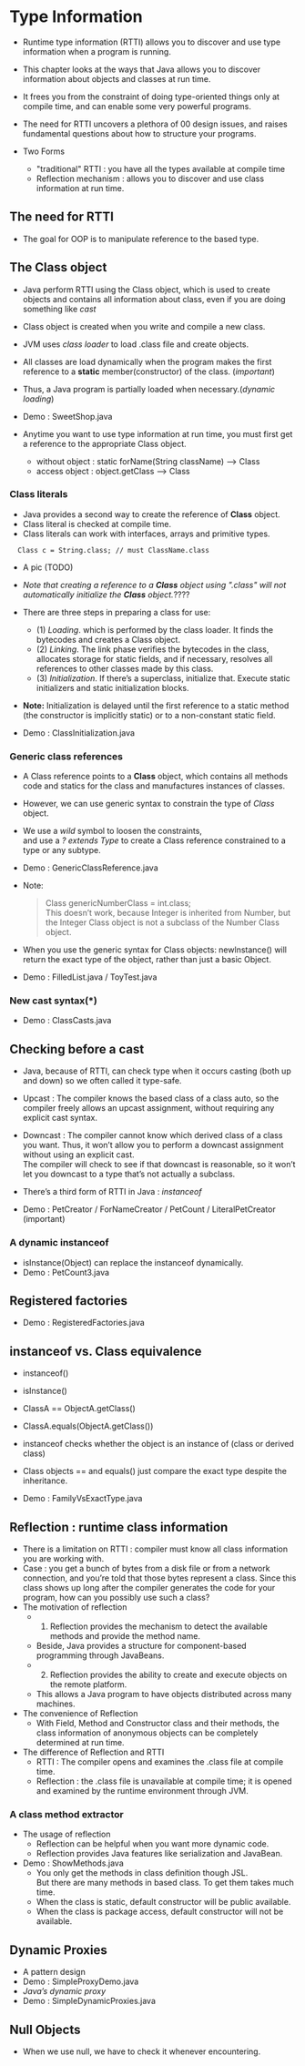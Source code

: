 # Type Information

- Runtime type information (RTTI) allows you to discover and 
    use type information when a program is running.

- This chapter looks at the ways that Java allows you to discover 
  information about objects and classes at run time.
- It frees you from the constraint of doing type-oriented things 
  only at compile time, and can enable some very powerful programs. 
- The need for RTTI uncovers a plethora of 00 design issues, 
  and raises fundamental questions about how to structure your programs. 
- Two Forms
    - "traditional" RTTI : you have all the types available at compile time
    - Reflection mechanism : allows you to discover and use class information at run time.

## The need for RTTI

- The goal for OOP is to manipulate reference to the based type.

## The Class object

- Java perform RTTI using the Class object, which is used to create objects
    and contains all information about class, even if you are doing something like _cast_
- Class object is created when you write and compile a new class.
- JVM uses _class loader_ to load .class file and create objects.
- All classes are load dynamically when the program makes the first reference 
    to a __static__ member(constructor) of the class. (_important_)
- Thus, a Java program is partially loaded when necessary.(_dynamic loading_)
- Demo : SweetShop.java

- Anytime you want to use type information at run time, 
  you must first get a reference to the appropriate Class object.
    - without object : static forName(String className) --> Class
    - access object : object.getClass --> Class

### Class literals

- Java provides a second way to create the reference of __Class__ object.
- Class literal is checked at compile time.
- Class literals can work with interfaces, arrays and primitive types.
```
  Class c = String.class; // must ClassName.class
```
- A pic (TODO)
- _Note that creating a reference to a __Class__ object using ".class" 
    will not automatically initialize the __Class__ object._????
- There are three steps in preparing a class for use:
    - (1) _Loading_. which is performed by the class loader. 
         It finds the bytecodes and creates a Class object.
    - (2) _Linking_. The link phase verifies the bytecodes in the class, 
        allocates storage for static fields, and if necessary, 
        resolves all references to other classes made by this class.
    - (3) _Initialization_. If there’s a superclass, initialize that. 
        Execute static initializers and static initialization blocks.
- __Note:__ Initialization is delayed until the first reference to a static method 
        (the constructor is implicitly static) or to a non-constant static field.

- Demo : ClassInitialization.java

### Generic class references

- A Class reference points to a __Class__ object, which contains all methods code 
  and statics for the class and manufactures instances of classes.
- However, we can use generic syntax to constrain the type of _Class_ object.
- We use a _wild_ symbol to loosen the constraints,  
  and use a _? extends Type_ to create a Class reference constrained to 
    a type or any subtype.

- Demo : GenericClassReference.java

- Note: 
    > Class<Number> genericNumberClass = int.class;  
    This doesn’t work, because Integer is inherited from Number,
    but the Integer Class object is not a subclass of the Number Class object.

- When you use the generic syntax for Class objects: newlnstance() 
  will return the exact type of the object, rather than just a basic Object.
- Demo : FilledList.java / ToyTest.java

### New cast syntax(*)

- Demo : ClassCasts.java

## Checking before a cast

- Java, because of RTTI, can check type when it occurs casting (both up and down) 
    so we often called it type-safe.
- Upcast : The compiler knows the based class of a class auto, 
   so the compiler freely allows an upcast assignment, without requiring any explicit cast syntax.
- Downcast : The compiler cannot know which derived class of a class you want.
   Thus, it won’t allow you to perform a downcast assignment without using an explicit cast.  
    The compiler will check to see if that downcast is reasonable, 
    so it won’t let you downcast to a type that’s not actually a subclass.

- There’s a third form of RTTI in Java : _instanceof_
- Demo : PetCreator / ForNameCreator / PetCount / LiteralPetCreator (important)

### A dynamic __instanceof__

- isInstance(Object) can replace the instanceof dynamically.
- Demo : PetCount3.java

## Registered factories

- Demo : RegisteredFactories.java

## instanceof vs. Class equivalence

- instanceof()
- isInstance()

- ClassA == ObjectA.getClass()
- ClassA.equals(ObjectA.getClass())

- instanceof checks whether the object is an instance of (class or derived class)
- Class objects == and equals() just compare the exact type despite the inheritance.

- Demo : FamilyVsExactType.java

## Reflection : runtime class information

- There is a limitation on RTTI : compiler must know all class information you are working with.
- Case : you get a bunch of bytes from a disk file or from a network connection, 
         and you’re told that those bytes represent a class. Since this class 
         shows up long after the compiler generates the code for your program, 
         how can you possibly use such a class?
- The motivation of reflection
    - 1. Reflection provides the mechanism to detect the available methods and provide the method name.
    - Beside, Java provides a structure for component-based programming through JavaBeans.
    - 2. Reflection provides the ability to create and execute objects on the remote platform.
    - This allows a Java program to have objects distributed across many machines.
- The convenience of Reflection
    - With Field, Method and Constructor class and their methods, the class information of
      anonymous objects can be completely determined at run time.
- The difference of Reflection and RTTI
    - RTTI : The compiler opens and examines the .class file at compile time.
    - Reflection : the .class file is unavailable at compile time; 
               it is opened and examined by the runtime environment through JVM.

### A class method extractor

- The usage of reflection
    - Reflection can be helpful when you want more dynamic code.
    - Reflection provides Java features like serialization and JavaBean.
- Demo : ShowMethods.java
    - You only get the methods in class definition though JSL.  
      But there are many methods in based class. To get them takes much time.
    - When the class is static, default constructor will be public available.
    - When the class is package access, default constructor will not be available.

## Dynamic Proxies

- A pattern design
- Demo : SimpleProxyDemo.java
- _Java’s dynamic proxy_
- Demo : SimpleDynamicProxies.java
        
## Null Objects

- When we use null, we have to check it whenever encountering.
